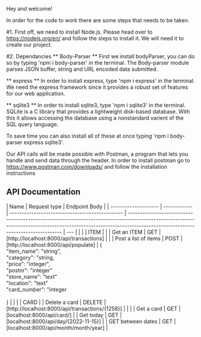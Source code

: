 Hey and welcome!

In order for the code to work there are some steps that needs to be taken.

#1. First off, we need to install Node.js.
Please head over to https://nodejs.org/en/ and follow the steps to install it.
We will need it to create our project.

#2. Dependancies
** Body-Parser **
First we install bodyParser, you can do so by typing 'npm i body-parser'
in the terminal. The Body-parser module parses JSON buffer, string and URL encoded
data submitted.

** express **
In order to install express, type 'npm i express' in the terminal.
We need the express framework since it provides a robust set of features for our web application.

** sqlite3 **
In order to install sqlite3, type 'npm i sqlite3' in the terminal.
SQLite is a C library that provides a lightweight disk-based database.
With this it allows accessing the database using a nonstandard varient of
the SQL query language.

To save time you can also install all of these at once typing 'npm i body-parser express sqlite3'.

Our API calls will be made possible with Postman, a program that lets you handle and send data through the header.
In order to install postman go to https://www.postman.com/downloads/ and follow the installation instructions

## API Documentation

| Name                 | Request type | Endpoint Body                                   |
| -------------------- | ------------ | ----------------------------------------------- | -------------------------------------------------------------------------------------------------------------------------------------------------------------------------------------------------------------- | --- |
|                      |              | ITEM                                            |                                                                                                                                                                                                                |
| Get an ITEM          | GET          | [http://localhost:8000/api/transactions]        |                                                                                                                                                                                                                |
| Post a list of items | POST         | [http://localhost:8000/api/populate]            | { <br /> "item_name": "string", <br /> "category": "string, <br /> "price": "integer", <br /> "postnr": "integer"<br />"store_name": "text"<br />"location": "text"<br />"card_number": "integer<br /> <br/> } |
|                      |              | CARD                                            |
| Delete a card        | DELETE       | [http://localhost:8000/api/transactions/{1258}] |                                                                                                                                                                                                                |     |
| Get a card           | GET          | [localhost:8000/api/card/]                      |
| Get today            | GET          | [localhost:8000/api/day/{2022-11-15}]           |
| GET between dates    | GET          | [localhost:8000/api/month/month/year]           |
